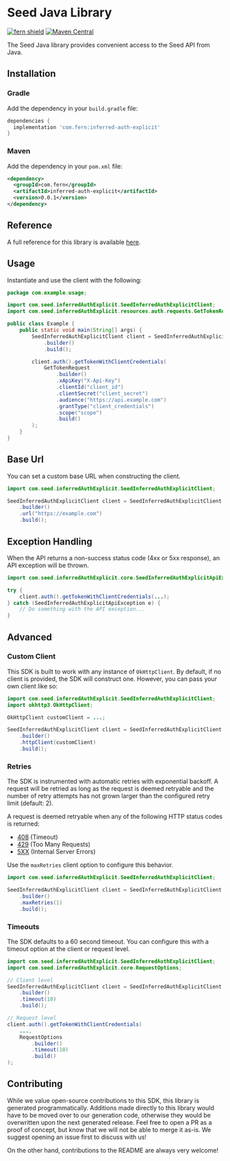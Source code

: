 # Seed Java Library

[![fern shield](https://img.shields.io/badge/%F0%9F%8C%BF-Built%20with%20Fern-brightgreen)](https://buildwithfern.com?utm_source=github&utm_medium=github&utm_campaign=readme&utm_source=Seed%2FJava)
[![Maven Central](https://img.shields.io/maven-central/v/com.fern/inferred-auth-explicit)](https://central.sonatype.com/artifact/com.fern/inferred-auth-explicit)

The Seed Java library provides convenient access to the Seed API from Java.

## Installation

### Gradle

Add the dependency in your `build.gradle` file:

```groovy
dependencies {
  implementation 'com.fern:inferred-auth-explicit'
}
```

### Maven

Add the dependency in your `pom.xml` file:

```xml
<dependency>
  <groupId>com.fern</groupId>
  <artifactId>inferred-auth-explicit</artifactId>
  <version>0.0.1</version>
</dependency>
```

## Reference

A full reference for this library is available [here](./reference.md).

## Usage

Instantiate and use the client with the following:

```java
package com.example.usage;

import com.seed.inferredAuthExplicit.SeedInferredAuthExplicitClient;
import com.seed.inferredAuthExplicit.resources.auth.requests.GetTokenRequest;

public class Example {
    public static void main(String[] args) {
        SeedInferredAuthExplicitClient client = SeedInferredAuthExplicitClient
            .builder()
            .build();

        client.auth().getTokenWithClientCredentials(
            GetTokenRequest
                .builder()
                .xApiKey("X-Api-Key")
                .clientId("client_id")
                .clientSecret("client_secret")
                .audience("https://api.example.com")
                .grantType("client_credentials")
                .scope("scope")
                .build()
        );
    }
}
```

## Base Url

You can set a custom base URL when constructing the client.

```java
import com.seed.inferredAuthExplicit.SeedInferredAuthExplicitClient;

SeedInferredAuthExplicitClient client = SeedInferredAuthExplicitClient
    .builder()
    .url("https://example.com")
    .build();
```

## Exception Handling

When the API returns a non-success status code (4xx or 5xx response), an API exception will be thrown.

```java
import com.seed.inferredAuthExplicit.core.SeedInferredAuthExplicitApiException;

try {
    client.auth().getTokenWithClientCredentials(...);
} catch (SeedInferredAuthExplicitApiException e) {
    // Do something with the API exception...
}
```

## Advanced

### Custom Client

This SDK is built to work with any instance of `OkHttpClient`. By default, if no client is provided, the SDK will construct one. 
However, you can pass your own client like so:

```java
import com.seed.inferredAuthExplicit.SeedInferredAuthExplicitClient;
import okhttp3.OkHttpClient;

OkHttpClient customClient = ...;

SeedInferredAuthExplicitClient client = SeedInferredAuthExplicitClient
    .builder()
    .httpClient(customClient)
    .build();
```

### Retries

The SDK is instrumented with automatic retries with exponential backoff. A request will be retried as long
as the request is deemed retryable and the number of retry attempts has not grown larger than the configured
retry limit (default: 2).

A request is deemed retryable when any of the following HTTP status codes is returned:

- [408](https://developer.mozilla.org/en-US/docs/Web/HTTP/Status/408) (Timeout)
- [429](https://developer.mozilla.org/en-US/docs/Web/HTTP/Status/429) (Too Many Requests)
- [5XX](https://developer.mozilla.org/en-US/docs/Web/HTTP/Status/500) (Internal Server Errors)

Use the `maxRetries` client option to configure this behavior.

```java
import com.seed.inferredAuthExplicit.SeedInferredAuthExplicitClient;

SeedInferredAuthExplicitClient client = SeedInferredAuthExplicitClient
    .builder()
    .maxRetries(1)
    .build();
```

### Timeouts

The SDK defaults to a 60 second timeout. You can configure this with a timeout option at the client or request level.

```java
import com.seed.inferredAuthExplicit.SeedInferredAuthExplicitClient;
import com.seed.inferredAuthExplicit.core.RequestOptions;

// Client level
SeedInferredAuthExplicitClient client = SeedInferredAuthExplicitClient
    .builder()
    .timeout(10)
    .build();

// Request level
client.auth().getTokenWithClientCredentials(
    ...,
    RequestOptions
        .builder()
        .timeout(10)
        .build()
);
```

## Contributing

While we value open-source contributions to this SDK, this library is generated programmatically.
Additions made directly to this library would have to be moved over to our generation code,
otherwise they would be overwritten upon the next generated release. Feel free to open a PR as
a proof of concept, but know that we will not be able to merge it as-is. We suggest opening
an issue first to discuss with us!

On the other hand, contributions to the README are always very welcome!